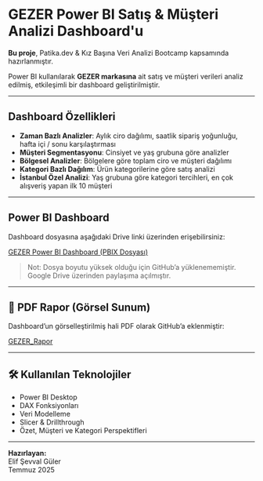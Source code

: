 # GEZER Power BI Satış & Müşteri Analizi Dashboard'u

 **Bu proje**, Patika.dev & Kız Başına Veri Analizi Bootcamp kapsamında hazırlanmıştır.

Power BI kullanılarak **GEZER markasına** ait satış ve müşteri verileri analiz edilmiş, etkileşimli bir dashboard geliştirilmiştir.

---

##  Dashboard Özellikleri

-  **Zaman Bazlı Analizler**: Aylık ciro dağılımı, saatlik sipariş yoğunluğu, hafta içi / sonu karşılaştırması
-  **Müşteri Segmentasyonu**: Cinsiyet ve yaş grubuna göre analizler
-  **Bölgesel Analizler**: Bölgelere göre toplam ciro ve müşteri dağılımı
-  **Kategori Bazlı Dağılım**: Ürün kategorilerine göre satış analizi
-  **İstanbul Özel Analizi**: Yaş grubuna göre kategori tercihleri, en çok alışveriş yapan ilk 10 müşteri

---

## Power BI Dashboard

 Dashboard dosyasına aşağıdaki Drive linki üzerinden erişebilirsiniz:

 [GEZER Power BI Dashboard (PBIX Dosyası)](https://drive.google.com/drive/folders/1T22v5pFpdxL_neQyldVrlKi5cEQ_QFXn?usp=sharing)

> Not: Dosya boyutu yüksek olduğu için GitHub’a yüklenememiştir. Google Drive üzerinden paylaşıma açılmıştır.

---

## 📄 PDF Rapor (Görsel Sunum)

Dashboard’un görselleştirilmiş hali PDF olarak GitHub’a eklenmiştir:  

[GEZER_Rapor](GEZER_Rapor_Ozet.pdf)

---

## 🛠 Kullanılan Teknolojiler

- Power BI Desktop
- DAX Fonksiyonları
- Veri Modelleme
- Slicer & Drillthrough
- Özet, Müşteri ve Kategori Perspektifleri

---

**Hazırlayan:**  
Elif Şevval Güler  
Temmuz 2025  
